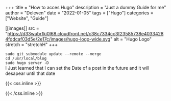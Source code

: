 +++
title = "How to acces Hugo"
description = "Just a dummy Guide for me"
author = "Deleven"
date = "2022-01-05"
tags = ["Hugo"]
categories = ["Website", "Guide"]

[[images]]
src = "https://d33wubrfki0l68.cloudfront.net/c38c7334cc3f23585738e40334284fddcaf03d5e/2e17c/images/hugo-logo-wide.svg"
alt = "Hugo Logo"
stretch = "stretchH"
+++

<!-- ----------------------------------- -->

<!-- ---------- Text Snippet ----------- -->

<!-- ----------------------------------- -->


`sudo git submodule update --remote --merge`  
`cd /usr/local/blog`  
`sudo hugo server -D`  
I Just learned that I can set the Date of a post in the future and it will desapear until that date
<!--more-->

<!-- ################################### -->

<!-- ######## Full Blog Text ########### -->



<!-- ################################### -->

<!-- +++++++++++++++++++++++++++++++++++ -->

<!-- ++++++++++ CSS-Styling ++++++++++++ -->

<!-- +++++++++++++++++++++++++++++++++++ -->

{{< css.inline >}}

<style>
.emojify {
 font-family: Apple Color Emoji,Segoe UI Emoji,NotoColorEmoji,Segoe UI Symbol,Android Emoji,EmojiSymbols;
 font-size: 2rem;
 vertical-align: middle;
}
@media screen and (max-width:650px) {
    .nowrap {
 display: block;
 margin: 25px 0;
}
}
</style>

{{< /css.inline >}}
